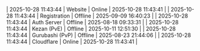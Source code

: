 | 2025-10-28 11:43:44 | Website | Online | 2025-10-28 11:43:41 |
| 2025-10-28 11:43:44 | Registration | Offline | 2025-09-09 16:40:23 |
| 2025-10-28 11:43:44 | Auth Server | Offline | 2025-08-18 09:33:31 |
| 2025-10-28 11:43:44 | Kezan (PvE) | Offline | 2025-10-11 12:51:30 |
| 2025-10-28 11:43:44 | Gurubashi (PvP) | Offline | 2025-08-23 21:44:06 |
| 2025-10-28 11:43:44 | Cloudflare | Online | 2025-10-28 11:43:41 |
